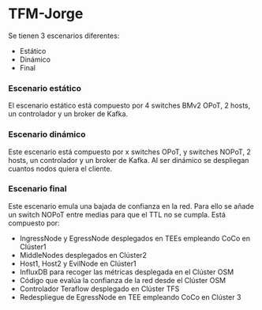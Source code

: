 # TFM-Jorge
Se tienen 3 escenarios diferentes:
- Estático
- Dinámico
- Final
### Escenario estático
El escenario estático está compuesto por 4 switches BMv2 OPoT, 2 hosts, un controlador y un broker de Kafka. 
### Escenario dinámico
Este escenario está compuesto por x switches OPoT, y switches NOPoT, 2 hosts, un controlador y un broker de Kafka. Al ser dinámico se despliegan cuantos nodos quiera el cliente.
### Escenario final
Este escenario emula una bajada de confianza en la red. Para ello se añade un switch NOPoT entre medias para que el TTL no se cumpla.
Está compuesto por:
- IngressNode y EgressNode desplegados en TEEs empleando CoCo en Clúster1
- MiddleNodes desplegados en Clúster2
- Host1, Host2 y EvilNode en Clúster1
- InfluxDB para recoger las métricas desplegada en el Clúster OSM
- Código que evalúa la confianza de la red desde el Clúster OSM
- Controlador Teraflow desplegado en Clúster TFS
- Redespliegue de EgressNode en TEE empleando CoCo en Clúster 3
